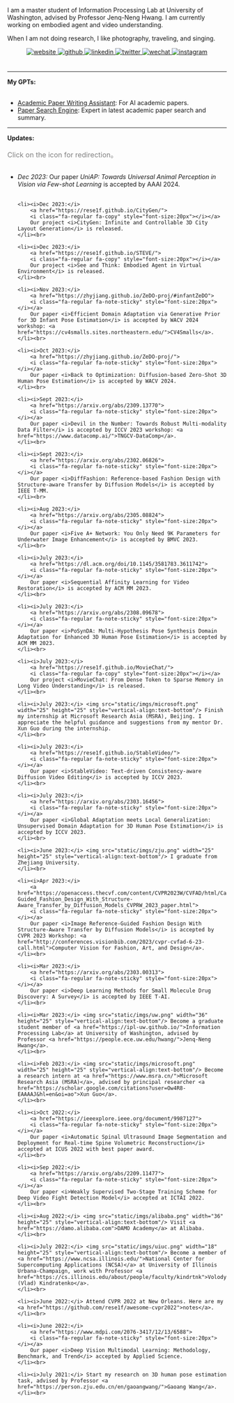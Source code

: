 I am a master student of Information Processing Lab at University of Washington, advised by Professor Jenq-Neng Hwang. I am currently working on embodied agent and video understanding.

When I am not doing research, I like photography, traveling, and singing.

<div align="center">
<a href="https://rese1f.github.io/" target="_blank">
<img src=https://img.shields.io/badge/home-%239cf.svg?&style=for-the-badge&logo=github&logoColor=white alt=website style="margin-bottom: 5px;" />
</a>
<a href="https://github.com/rese1f" target="_blank">
<img src=https://img.shields.io/badge/github-%2324292e.svg?&style=for-the-badge&logo=github&logoColor=white alt=github style="margin-bottom: 5px;" />
</a>
<a href="https://linkedin.com/in/wenhao-chai-658274238/" target="_blank">
<img src=https://img.shields.io/badge/linkedin-%231E77B5.svg?&style=for-the-badge&logo=linkedin&logoColor=white alt=linkedin style="margin-bottom: 5px;" />
</a>
<a href="https://twitter.com/re5e1f" target="_blank">
<img src=https://img.shields.io/badge/twitter-%232E87FB.svg?&style=for-the-badge&logo=twitter&logoColor=white alt=twitter style="margin-bottom: 5px;" />
 <a href="./src/wechat.jpg" target="_blank">
<img src=https://img.shields.io/badge/wechat-%a3c62b.svg?&style=for-the-badge&logo=wechat&logoColor=white alt=wechat style="margin-bottom: 5px;" />
</a>  
<a href="https://www.instagram.com/rese1f/" target="_blank">
<img src=https://img.shields.io/badge/instagram-e1306c.svg?&style=for-the-badge&logo=instagram&logoColor=white alt=instagram style="margin-bottom: 5px;" />
</a>  
</div>

<br>

<hr style="height:2px;border-width:0;color:gray;background-color:gray">
<b><i class="fa-solid fa-pen-to-square" style="font-size:24px"></i> My GPTs:</b><br><br>

- [Academic Paper Writing Assistant](https://chat.openai.com/g/g-3JjMSVsuP-academic-paper-writing-assistant): For AI academic papers.
- [Paper Search Engine](https://chat.openai.com/g/g-9v5gHG9Bo-paper-search-engine): Expert in latest academic paper search and summary.

<hr style="height:2px;border-width:0;color:gray;background-color:gray">
<b><i class="fa-solid fa-pen-to-square" style="font-size:24px"></i> Updates:</b>

<br>
<br>
<font color="grey" size="3">
  Click on the icon <i class="fa-regular fa-note-sticky" style="font-size:16px"></i> for redirection。
</font>
<br>
<br>

<ul>
	<li><i>Dec 2023:</i>
		<a href="https://rese1f.github.io/UniAP/">
		<i class="fa-regular fa-note-sticky" style="font-size:20px"></i></a>
		Our paper <i>UniAP: Towards Universal Animal Perception in Vision via Few-shot Learning</i> is accepted by AAAI 2024.
	</li><br>
	
	<li><i>Dec 2023:</i>
		<a href="https://rese1f.github.io/CityGen/">
		<i class="fa-regular fa-copy" style="font-size:20px"></i></a>
		Our project <i>CityGen: Infinite and Controllable 3D City Layout Generation</i> is released.
	</li><br>
	
	<li><i>Dec 2023:</i> 
		<a href="https://rese1f.github.io/STEVE/">
		<i class="fa-regular fa-copy" style="font-size:20px"></i></a>
		Our project <i>See and Think: Embodied Agent in Virtual Environment</i> is released.
	</li><br>

	<li><i>Nov 2023:</i> 
		<a href="https://zhyjiang.github.io/ZeDO-proj/#infantZeDO">
		<i class="fa-regular fa-note-sticky" style="font-size:20px"></i></a>
		Our paper <i>Efficient Domain Adaptation via Generative Prior for 3D Infant Pose Estimation</i> is accepted by WACV 2024 workshop: <a href="https://cv4smalls.sites.northeastern.edu/">CV4Smalls</a>.
	</li><br>
	
	<li><i>Oct 2023:</i> 
		<a href="https://zhyjiang.github.io/ZeDO-proj/">
		<i class="fa-regular fa-note-sticky" style="font-size:20px"></i></a>
		Our paper <i>Back to Optimization: Diffusion-based Zero-Shot 3D Human Pose Estimation</i> is accepted by WACV 2024.
	</li><br>
	
	<li><i>Sept 2023:</i> 
		<a href="https://arxiv.org/abs/2309.13770">
		<i class="fa-regular fa-note-sticky" style="font-size:20px"></i></a>
		Our paper <i>Devil in the Number: Towards Robust Multi-modality Data Filter</i> is accepted by ICCV 2023 workshop: <a href="https://www.datacomp.ai/">TNGCV-DataComp</a>.
	</li><br>

	<li><i>Sept 2023:</i> 
		<a href="https://arxiv.org/abs/2302.06826">
		<i class="fa-regular fa-note-sticky" style="font-size:20px"></i></a>
		Our paper <i>DiffFashion: Reference-based Fashion Design with Structure-aware Transfer by Diffusion Models</i> is accepted by IEEE T-MM.
	</li><br>
	
	<li><i>Aug 2023:</i> 
		<a href="https://arxiv.org/abs/2305.08824">
		<i class="fa-regular fa-note-sticky" style="font-size:20px"></i></a>
		Our paper <i>Five A+ Network: You Only Need 9K Parameters for Underwater Image Enhancement</i> is accepted by BMVC 2023.
	</li><br>

	<li><i>July 2023:</i> 
		<a href="https://dl.acm.org/doi/10.1145/3581783.3611742">
		<i class="fa-regular fa-note-sticky" style="font-size:20px"></i></a>
		Our paper <i>Sequential Affinity Learning for Video Restoration</i> is accepted by ACM MM 2023.
	</li><br>

	<li><i>July 2023:</i> 
		<a href="https://arxiv.org/abs/2308.09678">
		<i class="fa-regular fa-note-sticky" style="font-size:20px"></i></a> 
		Our paper <i>PoSynDA: Multi-Hypothesis Pose Synthesis Domain Adaptation for Enhanced 3D Human Pose Estimation</i> is accepted by ACM MM 2023.
	</li><br>

	<li><i>July 2023:</i>
		<a href="https://rese1f.github.io/MovieChat/">
		<i class="fa-regular fa-copy" style="font-size:20px"></i></a> 
		Our project <i>MovieChat: From Dense Token to Sparse Memory in Long Video Understanding</i> is released.
	</li><br>

	<li><i>July 2023:</i> <img src="static/imgs/microsoft.png" width="25" height="25" style="vertical-align:text-bottom"/> Finish my internship at Microsoft Research Asia (MSRA), Beijing. I appreciate the helpful guidance and suggestions from my mentor Dr. Xun Guo during the internship.
	</li><br>

	<li><i>July 2023:</i> 
		<a href="https://rese1f.github.io/StableVideo/">
		<i class="fa-regular fa-note-sticky" style="font-size:20px"></i></a> 
		Our paper <i>StableVideo: Text-driven Consistency-aware Diffusion Video Editing</i> is accepted by ICCV 2023.
	</li><br>

	<li><i>July 2023:</i> 
		<a href="https://arxiv.org/abs/2303.16456">
		<i class="fa-regular fa-note-sticky" style="font-size:20px"></i></a> 
		Our paper <i>Global Adaptation meets Local Generalization: Unsupervised Domain Adaptation for 3D Human Pose Estimation</i> is accepted by ICCV 2023.
	</li><br>
	
	<li><i>June 2023:</i> <img src="static/imgs/zju.png" width="25" height="25" style="vertical-align:text-bottom"/> I graduate from Zhejiang University.
	</li><br>

	<li><i>Apr 2023:</i>
		<a href="https://openaccess.thecvf.com/content/CVPR2023W/CVFAD/html/Cao_Image_Reference-Guided_Fashion_Design_With_Structure-Aware_Transfer_by_Diffusion_Models_CVPRW_2023_paper.html">
		<i class="fa-regular fa-note-sticky" style="font-size:20px"></i></a> 
		Our paper <i>Image Reference-Guided Fashion Design With Structure-Aware Transfer by Diffusion Models</i> is accepted by CVPR 2023 Workshop: <a href="http://conferences.visionbib.com/2023/cvpr-cvfad-6-23-call.html">Computer Vision for Fashion, Art, and Design</a>.
	</li><br>

	<li><i>Mar 2023:</i> 
		<a href="https://arxiv.org/abs/2303.00313">
		<i class="fa-regular fa-note-sticky" style="font-size:20px"></i></a> 
		Our paper <i>Deep Learning Methods for Small Molecule Drug Discovery: A Survey</i> is accepted by IEEE T-AI.
	</li><br>

	<li><i>Mar 2023:</i> <img src="static/imgs/uw.png" width="36" height="25" style="vertical-align:text-bottom"/> Become a graduate student member of <a href="https://ipl-uw.github.io/">Information Processing Lab</a> at University of Washington, advised by Professor <a href="https://people.ece.uw.edu/hwang/">Jenq-Neng Hwang</a>.
	</li><br>
	
	<li><i>Feb 2023:</i> <img src="static/imgs/microsoft.png" width="25" height="25" style="vertical-align:text-bottom"/> Become a research intern at <a href="https://www.msra.cn/">Microsoft Research Asia (MSRA)</a>, advised by principal researcher <a href="https://scholar.google.com/citations?user=Ow4R8-EAAAAJ&hl=en&oi=ao">Xun Guo</a>.
	</li><br>

	<li><i>Oct 2022:</i> 
		<a href="https://ieeexplore.ieee.org/document/9987127">
		<i class="fa-regular fa-note-sticky" style="font-size:20px"></i></a> 
		Our paper <i>Automatic Spinal Ultrasound Image Segmentation and Deployment for Real-time Spine Volumetric Reconstruction</i> accepted at ICUS 2022 with best paper award.
	</li><br>

	<li><i>Sep 2022:</i> 
		<a href="https://arxiv.org/abs/2209.11477">
		<i class="fa-regular fa-note-sticky" style="font-size:20px"></i></a>
		Our paper <i>Weakly Supervised Two-Stage Training Scheme for Deep Video Fight Detection Model</i> accepted at ICTAI 2022.
	</li><br>

	<li><i>Aug 2022:</i> <img src="static/imgs/alibaba.png" width="36" height="25" style="vertical-align:text-bottom"/> Visit <a href="https://damo.alibaba.com">DAMO Academy</a> at Alibaba.
	</li><br>

	<li><i>July 2022:</i> <img src="static/imgs/uiuc.png" width="18" height="25" style="vertical-align:text-bottom"/> Become a member of <a href="https://www.ncsa.illinois.edu/">National Center for Supercomputing Applications (NCSA)</a> at University of Illinois Urbana-Champaign, work with Professor <a href="https://cs.illinois.edu/about/people/faculty/kindrtnk">Volodymyr (Vlad) Kindratenko</a>.
	</li><br>

	<li><i>June 2022:</i> Attend CVPR 2022 at New Orleans. Here are my <a href="https://github.com/rese1f/awesome-cvpr2022">notes</a>.
	</li><br>

	<li><i>June 2022:</i>
		<a href="https://www.mdpi.com/2076-3417/12/13/6588">
		<i class="fa-regular fa-note-sticky" style="font-size:20px"></i></a> 
		Our paper <i>Deep Vision Multimodal Learning: Methodology, Benchmark, and Trend</i> accepted by Applied Science.
	</li><br>

	<li><i>July 2021:</i> Start my research on 3D human pose estimation task, advised by Professor <a href="https://person.zju.edu.cn/en/gaoangwang/">Gaoang Wang</a>.
	</li><br>

</ul>

